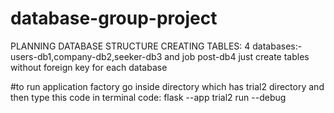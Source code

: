 # database-group-project
PLANNING DATABASE STRUCTURE
CREATING TABLES:
4 databases:-
users-db1,company-db2,seeker-db3 and job post-db4
just create tables without foreign key for each database

#to run application factory
go inside directory which has trial2 directory and then type this code in terminal
code: flask --app trial2 run --debug
